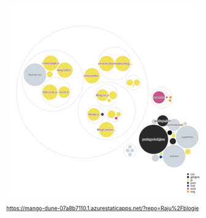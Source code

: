 ![Visualization of the codebase](./diagram.svg)

https://mango-dune-07a8b7110.1.azurestaticapps.net/?repo=Raju%2Fblogie
